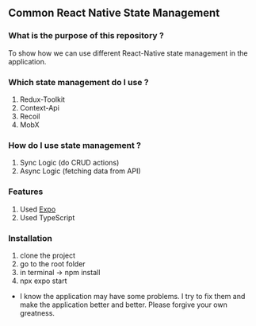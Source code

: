 ## Common React Native State Management

### What is the purpose of this repository ?

To show how we can use different React-Native state management in the application.

### Which state management do I use ?

1. Redux-Toolkit
2. Context-Api
3. Recoil
4. MobX

### How do I use state management ?

1. Sync Logic (do CRUD actions)
2. Async Logic (fetching data from API)

### Features

1. Used [Expo](https://expo.dev/)
2. Used TypeScript

### Installation

1. clone the project
2. go to the root folder
3. in terminal -> npm install
4. npx expo start

- I know the application may have some problems. I try to fix them and make the application better and better. Please forgive your own greatness.
